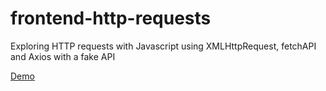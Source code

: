 # frontend-http-requests
Exploring HTTP requests with Javascript using XMLHttpRequest, fetchAPI and Axios with a fake API

[Demo]('')
